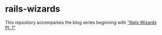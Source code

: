 # rails-wizards

This repository accompanies the blog series beginning with ["Rails Wizards Pt. 1"](https://jonsully.net/blog/rails-wizards-part-one/)
